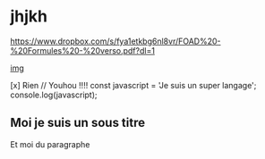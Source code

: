 # jhjkh

https://www.dropbox.com/s/fya1etkbg6nl8vr/FOAD%20-%20Formules%20-%20verso.pdf?dl=1

[img](https://d2mxuefqeaa7sj.cloudfront.net/s_744EAD9E51FD85A9EDBED7D255F9A16F7DF3B8F8FE414F45AE1346F84C1CC59C_1492879196528_16bd4c1.jpg?dl=0)

[x] Rien
    // Youhou !!!!
    const javascript = 'Je suis un super langage';
    console.log(javascript);
## Moi je suis un sous titre

Et moi du paragraphe
